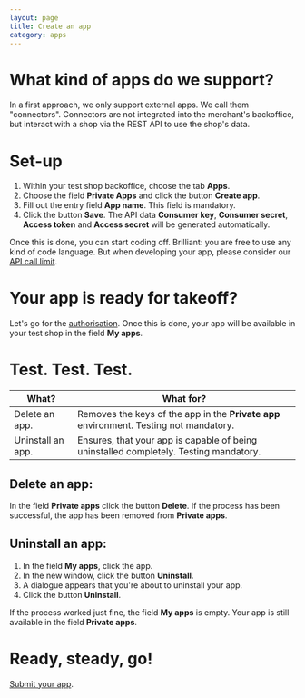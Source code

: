 ```yaml
---
layout: page
title: Create an app
category: apps
---
```


# What kind of apps do we support?
In a first approach, we only support external apps. We call them "connectors". Connectors are not integrated into the merchant's backoffice, but interact with a shop via the REST API to use the shop's data.

# Set-up
1. Within your test shop backoffice, choose the tab **Apps**.
2. Choose the field **Private Apps** and click the button **Create app**.
3. Fill out the entry field **App name**. This field is mandatory.
4. Click the button **Save**. The API data **Consumer key**, **Consumer secret**, **Access token** and **Access secret** will be generated automatically.

Once this is done, you can start coding off. Brilliant: you are free to use any kind of code language.
But when developing your app, please consider our [API call limit](doc:api-call-limit).

# Your app is ready for takeoff?

Let's go for the [authorisation](doc:oauth).
Once this is done, your app will be available in your test shop in the field **My apps**.

# Test. Test. Test.

| What?             | What for?                                                                              |
|-------------------|----------------------------------------------------------------------------------------|
| Delete an app.    | Removes the keys of the app in the **Private app** environment. Testing not mandatory. |
| Uninstall an app. | Ensures, that your app is capable of being uninstalled completely. Testing mandatory.  |

## Delete an app:

In the field **Private apps** click the button **Delete**.
If the process has been successful, the app has been removed from **Private apps**.

## Uninstall an app:

1. In the field **My apps**, click the app.
2. In the new window, click the button **Uninstall**.
3. A dialogue appears that you're about to uninstall your app.
4. Click the button **Uninstall**.

If the process worked just fine, the field **My apps** is empty.
Your app is still available in the field **Private apps**.

# Ready, steady, go!

[Submit your app](doc:submit-an-app).
